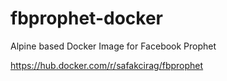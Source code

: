 # fbprophet-docker

Alpine based Docker Image for Facebook Prophet

https://hub.docker.com/r/safakcirag/fbprophet
